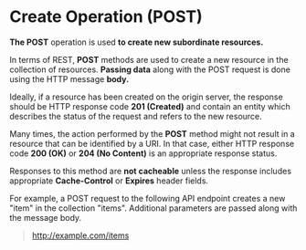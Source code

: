# Create Operation (POST)

**The POST** operation is used **to create new subordinate resources.**

In terms of REST, **POST** methods are used to create a new resource in the collection of resources. 
**Passing data** along with the POST request is done using the HTTP message **body.**

Ideally, if a resource has been created on the origin server, the response should be HTTP response code **201 (Created)** and contain an entity which describes the status of the request and refers to the new resource.

Many times, the action performed by the **POST** method might not result in a resource that can be identified by a URI. In that case, either HTTP response code **200 (OK)** or **204 (No Content)** is an appropriate response status.

Responses to this method are **not cacheable** unless the response includes appropriate **Cache-Control** or **Expires** header fields.

For example, a POST request to the following API endpoint creates a new "item" in the collection "items". Additional parameters are passed along with the message body. 

> http://example.com/items 